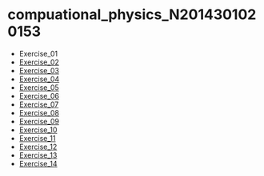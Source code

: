 # compuational_physics_N2014301020153
* Exercise_01
* [Exercise_02](https://www.zybuluo.com/xunshuideyu/note/497144)
* [Exercise_03](https://www.zybuluo.com/xunshuideyu/note/512776)
* [Exercise_04](https://www.zybuluo.com/xunshuideyu/note/520797)
* [Exercise_05](https://www.zybuluo.com/xunshuideyu/note/533569)
* [Exercise_06]()
* [Exercise_07]()
* [Exercise_08]()
* [Exercise_09]()
* [Exercise_10]()
* [Exercise_11]()
* [Exercise_12]()
* [Exercise_13]()
* [Exercise_14]()
